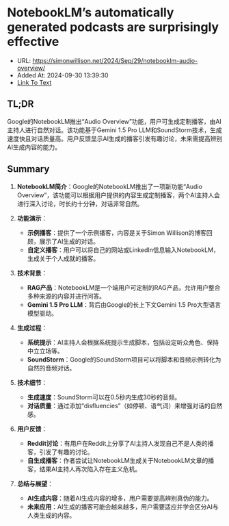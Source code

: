 # NotebookLM’s automatically generated podcasts are surprisingly effective
- URL: https://simonwillison.net/2024/Sep/29/notebooklm-audio-overview/
- Added At: 2024-09-30 13:39:30
- [Link To Text](2024-09-30-notebooklm’s-automatically-generated-podcasts-are-surprisingly-effective_raw.md)

## TL;DR
Google的NotebookLM推出“Audio Overview”功能，用户可生成定制播客，由AI主持人进行自然对话。该功能基于Gemini 1.5 Pro LLM和SoundStorm技术，生成速度快且对话质量高。用户反馈显示AI生成的播客引发有趣讨论，未来需提高辨别AI生成内容的能力。

## Summary
1. **NotebookLM简介**：Google的NotebookLM推出了一项新功能“Audio Overview”，该功能可以根据用户提供的内容生成定制播客，两个AI主持人会进行深入讨论，时长约十分钟，对话非常自然。

2. **功能演示**：
   - **示例播客**：提供了一个示例播客，内容是关于Simon Willison的博客回顾，展示了AI生成的对话。
   - **自定义播客**：用户可以将自己的网站或LinkedIn信息输入NotebookLM，生成关于个人成就的播客。

3. **技术背景**：
   - **RAG产品**：NotebookLM是一个端用户可定制的RAG产品，允许用户整合多种来源的内容并进行问答。
   - **Gemini 1.5 Pro LLM**：背后由Google的长上下文Gemini 1.5 Pro大型语言模型驱动。

4. **生成过程**：
   - **系统提示**：AI主持人会根据系统提示生成脚本，包括设定听众角色、保持中立立场等。
   - **SoundStorm**：Google的SoundStorm项目可以将脚本和音频示例转化为自然的音频对话。

5. **技术细节**：
   - **生成速度**：SoundStorm可以在0.5秒内生成30秒的音频。
   - **对话质量**：通过添加“disfluencies”（如停顿、语气词）来增强对话的自然感。

6. **用户反馈**：
   - **Reddit讨论**：有用户在Reddit上分享了AI主持人发现自己不是人类的播客，引发了有趣的讨论。
   - **自生成播客**：作者尝试让NotebookLM生成关于NotebookLM文章的播客，结果AI主持人再次陷入存在主义危机。

7. **总结与展望**：
   - **AI生成内容**：随着AI生成内容的增多，用户需要提高辨别真伪的能力。
   - **未来应用**：AI生成的播客可能会越来越多，用户需要适应并学会区分AI与人类生成的内容。
